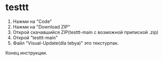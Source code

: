 # testtt

1) Нажми на "Code"
2) Нажми на "Download ZIP"
3) Открой скачавшийся ZIP(testtt-main с возможной припиской .zip)
4) Открой "testtt-main"
5) Файл "Visual-Update(dla tebya)" это текстурпак.

Конец инструкции.
